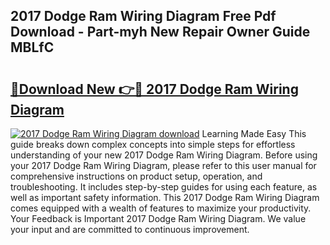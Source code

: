 ## 2017 Dodge Ram Wiring Diagram Free Pdf Download - Part-myh New Repair Owner Guide MBLfC

# <h2><a href="http://dfsxw4o.blite.top/?on=2017+Dodge+Ram+Wiring+Diagram">🔗Download New 👉🔴 2017 Dodge Ram Wiring Diagram</a></h2>

[![2017 Dodge Ram Wiring Diagram download](https://i.imgur.com/lujVjoI.png)](http://dfsxw4o.blite.top/?on=2017+Dodge+Ram+Wiring+Diagram)
Learning Made Easy This guide breaks down complex concepts into simple steps for effortless understanding of your new 2017 Dodge Ram Wiring Diagram. Before using your 2017 Dodge Ram Wiring Diagram, please refer to this user manual for comprehensive instructions on product setup, operation, and troubleshooting. It includes step-by-step guides for using each feature, as well as important safety information. This 2017 Dodge Ram Wiring Diagram comes equipped with a wealth of features to maximize your productivity. Your Feedback is Important 2017 Dodge Ram Wiring Diagram. We value your input and are committed to continuous improvement.
